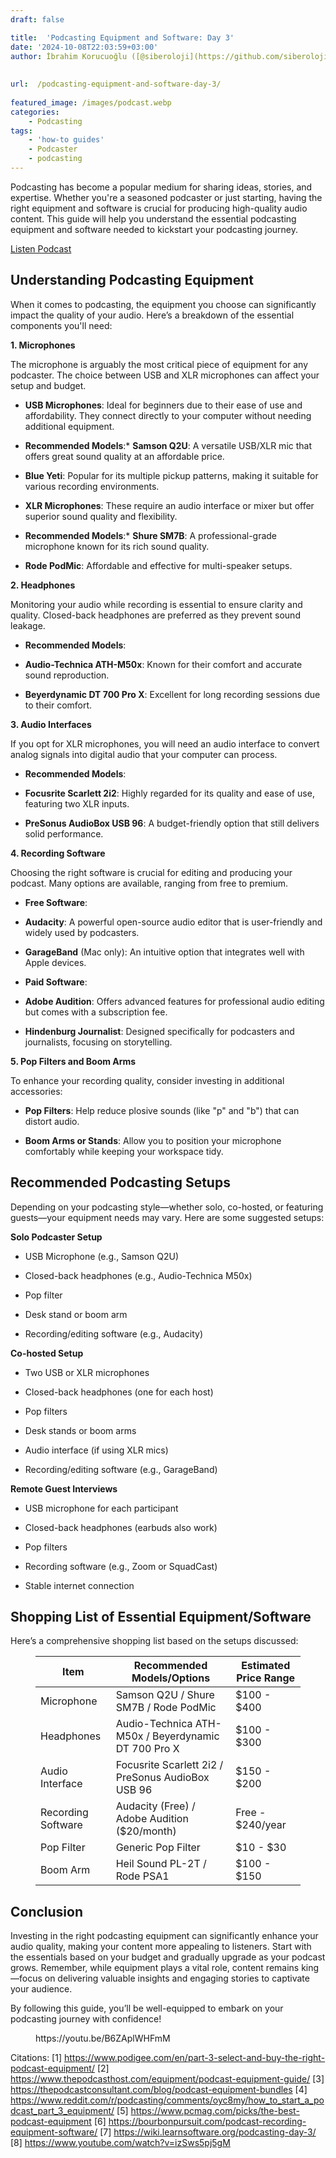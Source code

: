 ```yaml
---
draft: false

title:  'Podcasting Equipment and Software: Day 3'
date: '2024-10-08T22:03:59+03:00'
author: İbrahim Korucuoğlu ([@siberoloji](https://github.com/siberoloji))
 
 
url:  /podcasting-equipment-and-software-day-3/
 
featured_image: /images/podcast.webp
categories:
    - Podcasting
tags:
    - 'how-to guides'
    - Podcaster
    - podcasting
---
```



Podcasting has become a popular medium for sharing ideas, stories, and expertise. Whether you're a seasoned podcaster or just starting, having the right equipment and software is crucial for producing high-quality audio content. This guide will help you understand the essential podcasting equipment and software needed to kickstart your podcasting journey.


<!-- wp:buttons -->
<div class="wp-block-buttons"><!-- wp:button -->
<div class="wp-block-button"><a class="wp-block-button__link wp-element-button" href="https://podcasters.spotify.com/pod/show/siberoloji/episodes/Podcasting-Equipment-and-Software-Day-3-e2pn90k" target="_blank" rel="noreferrer noopener">Listen Podcast</a></div>
<!-- /wp:button --></div>
<!-- /wp:buttons -->


## Understanding Podcasting Equipment



When it comes to podcasting, the equipment you choose can significantly impact the quality of your audio. Here’s a breakdown of the essential components you'll need:



**1. Microphones**



The microphone is arguably the most critical piece of equipment for any podcaster. The choice between USB and XLR microphones can affect your setup and budget.


* **USB Microphones**: Ideal for beginners due to their ease of use and affordability. They connect directly to your computer without needing additional equipment.

* **Recommended Models**:* **Samson Q2U**: A versatile USB/XLR mic that offers great sound quality at an affordable price.

* **Blue Yeti**: Popular for its multiple pickup patterns, making it suitable for various recording environments.



* **XLR Microphones**: These require an audio interface or mixer but offer superior sound quality and flexibility.

* **Recommended Models**:* **Shure SM7B**: A professional-grade microphone known for its rich sound quality.

* **Rode PodMic**: Affordable and effective for multi-speaker setups.

**2. Headphones**



Monitoring your audio while recording is essential to ensure clarity and quality. Closed-back headphones are preferred as they prevent sound leakage.


* **Recommended Models**:

* **Audio-Technica ATH-M50x**: Known for their comfort and accurate sound reproduction.

* **Beyerdynamic DT 700 Pro X**: Excellent for long recording sessions due to their comfort.




**3. Audio Interfaces**



If you opt for XLR microphones, you will need an audio interface to convert analog signals into digital audio that your computer can process.


* **Recommended Models**:

* **Focusrite Scarlett 2i2**: Highly regarded for its quality and ease of use, featuring two XLR inputs.

* **PreSonus AudioBox USB 96**: A budget-friendly option that still delivers solid performance.




**4. Recording Software**



Choosing the right software is crucial for editing and producing your podcast. Many options are available, ranging from free to premium.


* **Free Software**:

* **Audacity**: A powerful open-source audio editor that is user-friendly and widely used by podcasters.

* **GarageBand** (Mac only): An intuitive option that integrates well with Apple devices.

* **Paid Software**:

* **Adobe Audition**: Offers advanced features for professional audio editing but comes with a subscription fee.

* **Hindenburg Journalist**: Designed specifically for podcasters and journalists, focusing on storytelling.




**5. Pop Filters and Boom Arms**



To enhance your recording quality, consider investing in additional accessories:


* **Pop Filters**: Help reduce plosive sounds (like "p" and "b") that can distort audio.

* **Boom Arms or Stands**: Allow you to position your microphone comfortably while keeping your workspace tidy.




## Recommended Podcasting Setups



Depending on your podcasting style—whether solo, co-hosted, or featuring guests—your equipment needs may vary. Here are some suggested setups:



**Solo Podcaster Setup**


* USB Microphone (e.g., Samson Q2U)

* Closed-back headphones (e.g., Audio-Technica M50x)

* Pop filter

* Desk stand or boom arm

* Recording/editing software (e.g., Audacity)




**Co-hosted Setup**


* Two USB or XLR microphones

* Closed-back headphones (one for each host)

* Pop filters

* Desk stands or boom arms

* Audio interface (if using XLR mics)

* Recording/editing software (e.g., GarageBand)




**Remote Guest Interviews**


* USB microphone for each participant

* Closed-back headphones (earbuds also work)

* Pop filters

* Recording software (e.g., Zoom or SquadCast)

* Stable internet connection




## Shopping List of Essential Equipment/Software



Here’s a comprehensive shopping list based on the setups discussed:


<!-- wp:table -->
<figure class="wp-block-table"><table class="has-fixed-layout"><thead><tr><th>Item</th><th>Recommended Models/Options</th><th>Estimated Price Range</th></tr></thead><tbody><tr><td>Microphone</td><td>Samson Q2U / Shure SM7B / Rode PodMic</td><td>$100 - $400</td></tr><tr><td>Headphones</td><td>Audio-Technica ATH-M50x / Beyerdynamic DT 700 Pro X</td><td>$100 - $300</td></tr><tr><td>Audio Interface</td><td>Focusrite Scarlett 2i2 / PreSonus AudioBox USB 96</td><td>$150 - $200</td></tr><tr><td>Recording Software</td><td>Audacity (Free) / Adobe Audition ($20/month)</td><td>Free - $240/year</td></tr><tr><td>Pop Filter</td><td>Generic Pop Filter</td><td>$10 - $30</td></tr><tr><td>Boom Arm</td><td>Heil Sound PL-2T / Rode PSA1</td><td>$100 - $150</td></tr></tbody></table></figure>
<!-- /wp:table -->


## Conclusion



Investing in the right podcasting equipment can significantly enhance your audio quality, making your content more appealing to listeners. Start with the essentials based on your budget and gradually upgrade as your podcast grows. Remember, while equipment plays a vital role, content remains king—focus on delivering valuable insights and engaging stories to captivate your audience.



By following this guide, you’ll be well-equipped to embark on your podcasting journey with confidence!


<!-- wp:embed {"url":"https://youtu.be/B6ZAplWHFmM","type":"video","providerNameSlug":"youtube","responsive":true,"className":"wp-embed-aspect-4-3 wp-has-aspect-ratio"} -->
<figure class="wp-block-embed is-type-video is-provider-youtube wp-block-embed-youtube wp-embed-aspect-4-3 wp-has-aspect-ratio"><div class="wp-block-embed__wrapper">
https://youtu.be/B6ZAplWHFmM
</div></figure>
<!-- /wp:embed -->


Citations: [1] https://www.podigee.com/en/part-3-select-and-buy-the-right-podcast-equipment/ [2] https://www.thepodcasthost.com/equipment/podcast-equipment-guide/ [3] https://thepodcastconsultant.com/blog/podcast-equipment-bundles [4] https://www.reddit.com/r/podcasting/comments/oyc8my/how_to_start_a_podcast_part_3_equipment/ [5] https://www.pcmag.com/picks/the-best-podcast-equipment [6] https://bourbonpursuit.com/podcast-recording-equipment-software/ [7] https://wiki.learnsoftware.org/podcasting-day-3/ [8] https://www.youtube.com/watch?v=izSws5pj5gM
